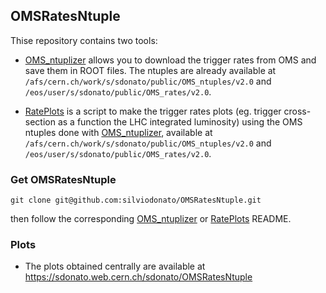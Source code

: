 ## OMSRatesNtuple
Thise repository contains two tools:

- [OMS_ntuplizer](https://github.com/silviodonato/OMSRatesNtuple/tree/main/OMS_ntuplizer) allows you to download the trigger rates from OMS and save them in ROOT files. The ntuples are already available at `/afs/cern.ch/work/s/sdonato/public/OMS_ntuples/v2.0` and `/eos/user/s/sdonato/public/OMS_rates/v2.0`.

- [RatePlots](https://github.com/silviodonato/OMSRatesNtuple/tree/main/RatePlots) is a script to make the trigger rates plots (eg. trigger cross-section as a function the LHC integrated luminosity) using the OMS ntuples done with [OMS_ntuplizer](https://github.com/silviodonato/OMSRatesNtuple/tree/main/OMS_ntuplizer), available at `/afs/cern.ch/work/s/sdonato/public/OMS_ntuples/v2.0` and `/eos/user/s/sdonato/public/OMS_rates/v2.0`.

### Get OMSRatesNtuple

```
git clone git@github.com:silviodonato/OMSRatesNtuple.git
```
then follow the corresponding [OMS_ntuplizer](https://github.com/silviodonato/OMSRatesNtuple/blob/main/OMS_ntuplizer/README.md) or [RatePlots](https://github.com/silviodonato/OMSRatesNtuple/blob/main/RatePlots/README.md) README.

### Plots

- The plots obtained centrally are available at https://sdonato.web.cern.ch/sdonato/OMSRatesNtuple

